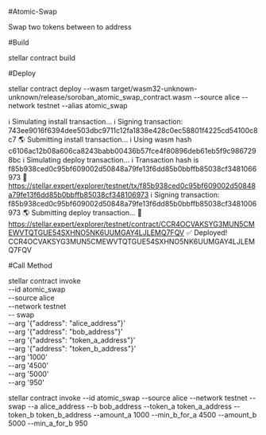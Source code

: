 #Atomic-Swap

Swap two tokens between to address

#Build

stellar contract build 

#Deploy

 stellar contract deploy --wasm target/wasm32-unknown-unknown/release/soroban_atomic_swap_contract.wasm --source alice --network testnet --alias atomic_swap   

ℹ️  Simulating install transaction…
ℹ️  Signing transaction: 743ee9016f6394dee503dbc9711c12fa1838e428c0ec58801f4225cd54100c8c7
🌎 Submitting install transaction…
ℹ️  Using wasm hash c6106ac12b08a606ca8243babb00436b57fce4f80896deb61eb5f9c9867298bc
ℹ️  Simulating deploy transaction…
ℹ️  Transaction hash is f85b938ced0c95bf609002d50848a79fe13f6dd85b0bbffb85038cf3481066973
🔗 https://stellar.expert/explorer/testnet/tx/f85b938ced0c95bf609002d50848a79fe13f6dd85b0bbffb85038cf348106973
ℹ️  Signing transaction: f85b938ced0c95bf609002d50848a79fe13f6dd85b0bbffb85038cf3481006973
🌎 Submitting deploy transaction…
🔗 https://stellar.expert/explorer/testnet/contract/CCR4OCVAKSYG3MUN5CMEWVTQTGUE54SXHNO5NK6UUMGAY4LJLEMQ7FQV
✅ Deployed!
CCR4OCVAKSYG3MUN5CMEWVTQTGUE54SXHNO5NK6UUMGAY4LJLEMQ7FQV


#Call Method

stellar contract invoke \
  --id atomic_swap \
  --source alice \
  --network testnet \
  -- swap \
  --arg '{"address": "alice_address"}' \
  --arg '{"address": "bob_address"}' \
  --arg '{"address": "token_a_address"}' \
  --arg '{"address": "token_b_address"}' \
  --arg '1000' \
  --arg '4500' \
  --arg '5000' \
  --arg '950'


  stellar contract invoke --id atomic_swap --source alice --network testnet -- swap --a alice_address --b bob_address --token_a token_a_address --token_b token_b_address --amount_a 1000 --min_b_for_a 4500 --amount_b 5000 --min_a_for_b 950